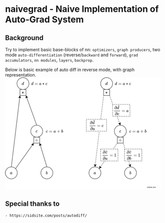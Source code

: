 # naivegrad - Naive Implementation of Auto-Grad System

## Background
Try to implement basic base-blocks of nn: `optimizers`, `graph producers`,  two mode `auto-differentiation` (reverse/`backward` and `forward`), `grad accumulators`, `nn modules`, `layers`, `backprop`.

Below is basic example of auto diff in reverse mode, with graph representation.
![](resources/images/topology.png)


## Special thanks to
    - https://sidsite.com/posts/autodiff/